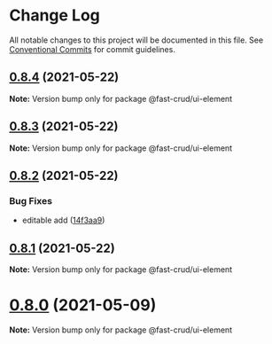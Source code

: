 # Change Log

All notable changes to this project will be documented in this file.
See [Conventional Commits](https://conventionalcommits.org) for commit guidelines.

## [0.8.4](https://github.com/fast-crud/fast-crud/compare/v0.8.3...v0.8.4) (2021-05-22)

**Note:** Version bump only for package @fast-crud/ui-element





## [0.8.3](https://github.com/fast-crud/fast-crud/compare/v0.8.2...v0.8.3) (2021-05-22)

**Note:** Version bump only for package @fast-crud/ui-element





## [0.8.2](https://github.com/fast-crud/fast-crud/compare/v0.8.1...v0.8.2) (2021-05-22)


### Bug Fixes

* editable add ([14f3aa9](https://github.com/fast-crud/fast-crud/commit/14f3aa9c06ccec9e5d83a6c72d83024a0505caa0))





## [0.8.1](https://github.com/fast-crud/fast-crud/compare/v0.8.0...v0.8.1) (2021-05-22)

**Note:** Version bump only for package @fast-crud/ui-element





# [0.8.0](https://github.com/fast-crud/fast-crud/compare/v0.7.1...v0.8.0) (2021-05-09)

**Note:** Version bump only for package @fast-crud/ui-element
